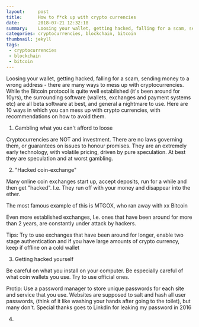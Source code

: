 ```yaml
---
layout:     post
title:      How to f*ck up with crypto currencies
date:       2018-07-21 12:32:18
summary:    Loosing your wallet, getting hacked, falling for a scam, sending money to a wrong address - there are many ways to mess up with cryptocurrencies.
categories: cryptocurrencies, blockchain, bitcoin
thumbnail: jekyll
tags:
 - cryptocurrencies
 - blockchain
 - bitcoin
---
```



Loosing your wallet, getting hacked, falling for a scam, sending money to a wrong address - there are many ways to mess up with cryptocurrencies. While the Bitcoin protocol is quite well established (it's been around for 10yrs), the surrounding software (wallets, exchanges and payment systems etc) are all beta software at best, and general a nightmare to use. Here are 10 ways in which you can mess up with crypto currencies, with recommendations on how to avoid them.

1) Gambling what you can't afford to loose

Cryptocurrencies are NOT and investment. There are no laws governing them, or guarantees on issues to honour promises. They are an extremely early technology, with volatile pricing, driven by pure speculation. At best they are speculation and at worst gambling.

2) "Hacked coin-exchange"

Many online coin exchanges start up, accept deposits, run for a while and then get "hacked". I.e. They run off with your money and disappear into the ether. 

The most famous example of this is MTGOX, who ran away with xx Bitcoin

Even more established exchanges, I.e. ones that have been around for more than 2 years, are constantly under attack by hackers.

Tips: Try to use exchanges that have been around for longer, enable two stage authentication and if you have large amounts of crypto currency, keep if offline on a cold wallet

3) Getting hacked yourself

Be careful on what you install on your computer. Be especially careful of what coin wallets you use. Try to use official ones.

Protip: Use a password manager to store unique passwords for each site and service that you use. Websites are supposed to salt and hash all user passwords, (think of it like washing your hands after going to the toilet), but many don't. Special thanks goes to Linkdin for leaking my password in 2016

4) 